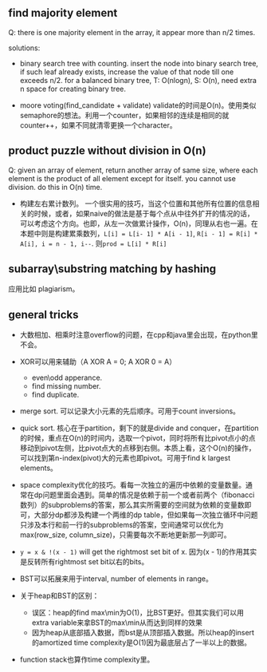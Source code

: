 ## find majority element

Q: there is one majority element in the array, it appear more than n/2 times. 

solutions:

- binary search tree with counting. 
insert the node into binary search tree, if such leaf already exists, increase the value of that node till one exceeds n/2. for a balanced binary tree, T: O(nlogn), S: O(n), need extra n space for creating binary tree.

- moore voting(find_candidate + validate)
validate的时间是O(n)。使用类似semaphore的想法。利用一个counter，如果相邻的连续是相同的就counter++，如果不同就清零更换一个character。

## product puzzle without division in O(n)

Q: given an array of element, return another array of same size, where each element is the product of all element except for itself. you cannot use division. do this in O(n) time.

- 构建左右累计数列。
一个很实用的技巧，当这个位置和其他所有位置的信息相关的时候，或者，如果naive的做法是基于每个点从中往外扩开的情况的话，可以考虑这个方向。也即，从左一次做累计操作，O(n)，同理从右也一遍。在本题中则是构建累乘数列，`L[i] = L[i- 1] * A[i - 1]`, `R[i - 1] = R[i] * A[i], i = n - 1, i--`. 则`prod = L[i] * R[i]`

## subarray\substring matching by hashing
应用比如 plagiarism。


## general tricks

- 大数相加、相乘时注意overflow的问题，在cpp和java里会出现，在python里不会。

- XOR可以用来辅助（A XOR A = 0; A XOR 0 = A）
  - even\odd apperance.
  - find missing number.
  - find duplicate.
  
- merge sort. 可以记录大小元素的先后顺序。可用于count inversions。

- quick sort. 核心在于partition，剩下的就是divide and conquer，在partition的时候，重点在O(n)的时间内，选取一个pivot，同时将所有比pivot点小的点移动到pivot左侧，比pivot点大的点移到右侧。本质上看，这个O(n)的操作，可以找到第n-index(pivot)大的元素也即pivot。可用于find k largest elements。

- space complexity优化的技巧。看每一次独立的遍历中依赖的变量数量。通常在dp问题里面会遇到。简单的情况是依赖于前一个或者前两个（fibonacci数列）的subproblems的答案，那么其实所需要的空间就为依赖的变量数即可，大部分dp都涉及构建一个两维的dp table，但如果每一次独立循环中问题只涉及本行和前一行的subproblems的答案，空间通常可以优化为max(row_size, column_size)，只需要每次不断地更新那一列即可。

- `y = x & !(x - 1)` will get the rightmost set bit of x. 因为(x - 1)的作用其实是反转所有rightmost set bit以右的bits。

- BST可以拓展来用于interval, number of elements in range。

- 关于heap和BST的区别：
  - 误区：heap的find max\min为O(1)，比BST更好。但其实我们可以用extra variable来拿BST的max\min从而达到同样的效果
  - 因为heap从底部插入数据，而bst是从顶部插入数据。所以heap的insert的amortized time complexity是O(1)因为最底层占了一半以上的数据。
  
- function stack也算作time complexity里。
